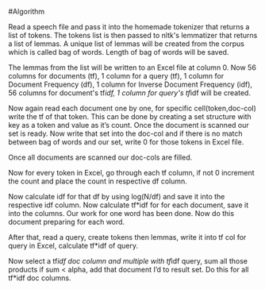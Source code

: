 #Algorithm

Read a speech file and pass it into the homemade tokenizer that returns a list of tokens. The tokens list
is then passed to nltk's lemmatizer that returns a list of lemmas.
A unique list of lemmas will be created from the corpus which is called bag of words.
Length of bag of words will be saved.

The lemmas from the list will be written to an Excel file at column 0.
Now 56 columns for documents (tf), 1 column for a query (tf), 1 column for Document Frequency (df), 1
column for Inverse Document Frequency (idf), 56 columns for document's tf*idf, 1 column for query's
tf*idf will be created.

Now again read each document one by one, for specific cell(token,doc-col) write the tf of that token.
This can be done by creating a set structure with key as a token and value as it’s count. Once the
document is scanned our set is ready. Now write that set into the doc-col and if there is no match
between bag of words and our set, write 0 for those tokens in Excel file.

Once all documents are scanned our doc-cols are filled.

Now for every token in Excel, go through each tf column, if not 0 increment the count and place the
count in respective df column.

Now calculate idf for that df by using log(N/df) and save it into the respective idf column. Now calculate
tf*idf for for each document, save it into the columns. Our work for one word has been done. Now do
this document preparing for each word.

After that, read a query, create tokens then lemmas, write it into tf col for query in Excel, calculate tf*idf
of query.

Now select a tf*idf doc column and multiple with tf*idf query, sum all those products if sum < alpha, add
that document I’d to result set. Do this for all tf*idf doc columns.
